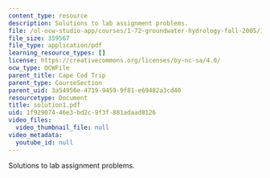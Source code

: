 ```yaml
---
content_type: resource
description: Solutions to lab assignment problems.
file: /ol-ocw-studio-app/courses/1-72-groundwater-hydrology-fall-2005/1f92907446e3bd2c9f3f881adaad8126_solution1.pdf
file_size: 359567
file_type: application/pdf
learning_resource_types: []
license: https://creativecommons.org/licenses/by-nc-sa/4.0/
ocw_type: OCWFile
parent_title: Cape Cod Trip
parent_type: CourseSection
parent_uid: 3a54956e-4719-9459-9f81-e69482a3cd40
resourcetype: Document
title: solution1.pdf
uid: 1f929074-46e3-bd2c-9f3f-881adaad8126
video_files:
  video_thumbnail_file: null
video_metadata:
  youtube_id: null
---
```

Solutions to lab assignment problems.